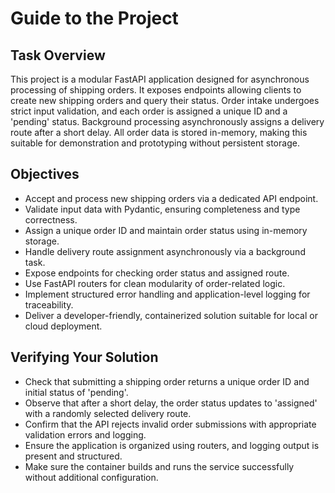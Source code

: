 # Guide to the Project

## Task Overview
This project is a modular FastAPI application designed for asynchronous processing of shipping orders. It exposes endpoints allowing clients to create new shipping orders and query their status. Order intake undergoes strict input validation, and each order is assigned a unique ID and a 'pending' status. Background processing asynchronously assigns a delivery route after a short delay. All order data is stored in-memory, making this suitable for demonstration and prototyping without persistent storage.

## Objectives
- Accept and process new shipping orders via a dedicated API endpoint.
- Validate input data with Pydantic, ensuring completeness and type correctness.
- Assign a unique order ID and maintain order status using in-memory storage.
- Handle delivery route assignment asynchronously via a background task.
- Expose endpoints for checking order status and assigned route.
- Use FastAPI routers for clean modularity of order-related logic.
- Implement structured error handling and application-level logging for traceability.
- Deliver a developer-friendly, containerized solution suitable for local or cloud deployment.

## Verifying Your Solution
- Check that submitting a shipping order returns a unique order ID and initial status of 'pending'.
- Observe that after a short delay, the order status updates to 'assigned' with a randomly selected delivery route.
- Confirm that the API rejects invalid order submissions with appropriate validation errors and logging.
- Ensure the application is organized using routers, and logging output is present and structured.
- Make sure the container builds and runs the service successfully without additional configuration.
